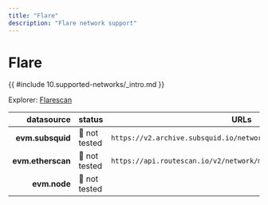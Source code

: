 ```yaml
---
title: "Flare"
description: "Flare network support"
---
```


<!-- markdownlint-disable single-h1 heading-increment no-inline-html -->

# Flare

{{ #include 10.supported-networks/_intro.md }}

Explorer: [Flarescan](https://flarescan.com/)

|        datasource | status        | URLs                                                               |
| -----------------:|:------------- | ------------------------------------------------------------------ |
|  **evm.subsquid** | 🤔 not tested | `https://v2.archive.subsquid.io/network/flare-mainnet`             |
| **evm.etherscan** | 🤔 not tested | `https://api.routescan.io/v2/network/mainnet/evm/14/etherscan/api` |
|      **evm.node** | 🤔 not tested |                                                                    |
